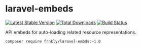 # laravel-embeds

[![Latest Stable Version](https://poser.pugx.org/frnkly/laravel-embeds/version.png)](https://packagist.org/packages/frnkly/laravel-embeds) [![Total Downloads](https://poser.pugx.org/frnkly/laravel-embeds/d/total.png)](https://packagist.org/packages/frnkly/laravel-embeds) [![Build Status](https://travis-ci.org/frnkly/laravel-embeds.png)](https://travis-ci.org/frnkly/laravel-embeds)

API embeds for auto-loading related resource representations.

`composer require frnkly/laravel-embds:~1.0`
